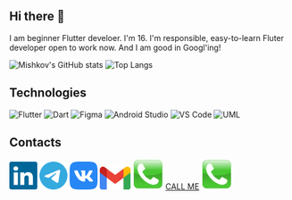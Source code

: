 ## Hi there 👋

I am beginner Flutter develoer. I'm 16. I'm responsible, easy-to-learn Fluter developer open to work now. And I am good in Googl'ing!

![Mishkov's GitHub stats](https://github-readme-stats.vercel.app/api?username=DeVeLoPer-HiKiTa&show_icons=true&theme=tokyonight)
![Top Langs](https://github-readme-stats.vercel.app/api/top-langs/?username=developer-hikita&layout=compact&theme=tokyonight)

## Technologies

![Flutter](https://img.shields.io/badge/Flutter-blue)
![Dart](https://img.shields.io/badge/Dart-blueviolet)
![Figma](https://img.shields.io/badge/Figma-ff42ae)
![Android Studio](https://img.shields.io/badge/Android%20Studio-brightgreen)
![VS Code](https://img.shields.io/badge/VS%20Code-informational)
![UML](https://img.shields.io/badge/UML-orange)

## Contacts

[<img width="50" src="./assets/linkedin-icon.svg">](https://www.linkedin.com/in/mr-desdroid/)
[<img width="50" src="./assets/telegram-icon.svg">](https://t.me/Mpa3bM0nkey)
[<img width="50" src="./assets/vk-icon.svg">](https://vk.com/mpa3bmonkey)
[<img width="55" src="./assets/gmail-icon.svg">](mailto:mishkov.dd@gmail.com)
[<img width="55" src="./assets/phone-icon.svg">](tel:+375-29-807-39-09)
<a href="tel:+375-29-807-39-09">CALL ME</a>
<img width="55" src="./assets/phone-icon.svg">
